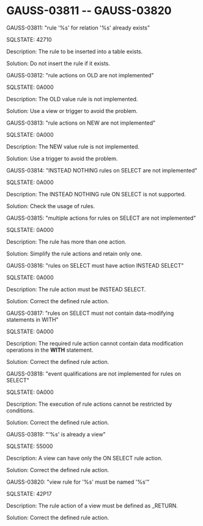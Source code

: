 # GAUSS-03811 -- GAUSS-03820<a name="EN-US_TOPIC_0302073434"></a>

GAUSS-03811: "rule '%s' for relation '%s' already exists"

SQLSTATE: 42710

Description: The rule to be inserted into a table exists.

Solution: Do not insert the rule if it exists.

GAUSS-03812: "rule actions on OLD are not implemented"

SQLSTATE: 0A000

Description: The OLD value rule is not implemented.

Solution: Use a view or trigger to avoid the problem.

GAUSS-03813: "rule actions on NEW are not implemented"

SQLSTATE: 0A000

Description: The NEW value rule is not implemented.

Solution: Use a trigger to avoid the problem.

GAUSS-03814: "INSTEAD NOTHING rules on SELECT are not implemented"

SQLSTATE: 0A000

Description: The INSTEAD NOTHING rule ON SELECT is not supported.

Solution: Check the usage of rules.

GAUSS-03815: "multiple actions for rules on SELECT are not implemented"

SQLSTATE: 0A000

Description: The rule has more than one action.

Solution: Simplify the rule actions and retain only one.

GAUSS-03816: "rules on SELECT must have action INSTEAD SELECT"

SQLSTATE: 0A000

Description: The rule action must be INSTEAD SELECT.

Solution: Correct the defined rule action.

GAUSS-03817: "rules on SELECT must not contain data-modifying statements in WITH"

SQLSTATE: 0A000

Description: The required rule action cannot contain data modification operations in the  **WITH**  statement.

Solution: Correct the defined rule action.

GAUSS-03818: "event qualifications are not implemented for rules on SELECT"

SQLSTATE: 0A000

Description: The execution of rule actions cannot be restricted by conditions.

Solution: Correct the defined rule action.

GAUSS-03819: "'%s' is already a view"

SQLSTATE: 55000

Description: A view can have only the ON SELECT rule action.

Solution: Correct the defined rule action.

GAUSS-03820: "view rule for '%s' must be named '%s'"

SQLSTATE: 42P17

Description: The rule action of a view must be defined as \_RETURN.

Solution: Correct the defined rule action.

